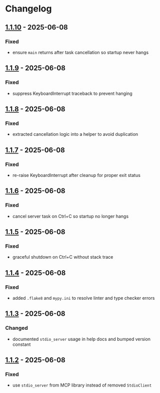 # Changelog
## [1.1.10](https://github.com/joshuadanpeterson/enhanced-dash-mcp/releases/tag/v1.1.10) - 2025-06-08
### Fixed
- ensure `main` returns after task cancellation so startup never hangs
## [1.1.9](https://github.com/joshuadanpeterson/enhanced-dash-mcp/releases/tag/v1.1.9) - 2025-06-08
### Fixed
- suppress KeyboardInterrupt traceback to prevent hanging

## [1.1.8](https://github.com/joshuadanpeterson/enhanced-dash-mcp/releases/tag/v1.1.8) - 2025-06-08
### Fixed
- extracted cancellation logic into a helper to avoid duplication
## [1.1.7](https://github.com/joshuadanpeterson/enhanced-dash-mcp/releases/tag/v1.1.7) - 2025-06-08
### Fixed
- re-raise KeyboardInterrupt after cleanup for proper exit status

## [1.1.6](https://github.com/joshuadanpeterson/enhanced-dash-mcp/releases/tag/v1.1.6) - 2025-06-08
### Fixed
- cancel server task on Ctrl+C so startup no longer hangs

## [1.1.5](https://github.com/joshuadanpeterson/enhanced-dash-mcp/releases/tag/v1.1.5) - 2025-06-08
### Fixed
- graceful shutdown on Ctrl+C without stack trace


## [1.1.4](https://github.com/joshuadanpeterson/enhanced-dash-mcp/releases/tag/v1.1.4) - 2025-06-08
### Fixed
- added `.flake8` and `mypy.ini` to resolve linter and type checker errors

## [1.1.3](https://github.com/joshuadanpeterson/enhanced-dash-mcp/releases/tag/v1.1.3) - 2025-06-08
### Changed
- documented `stdio_server` usage in help docs and bumped version constant

## [1.1.2](https://github.com/joshuadanpeterson/enhanced-dash-mcp/releases/tag/v1.1.2) - 2025-06-08
### Fixed
- use `stdio_server` from MCP library instead of removed `StdioClient`
